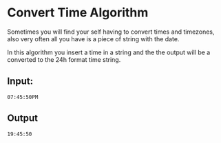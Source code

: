 # Convert Time Algorithm

Sometimes you will find your self having to convert times and timezones, also very often all you have is a piece of string with the date. 

In this algorithm you insert a time in a string and the the output will be a converted to the 24h format time string. 

## Input:
`07:45:50PM` 

## Output
`19:45:50`

